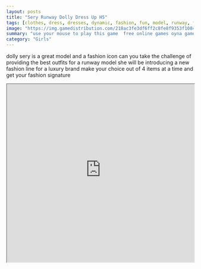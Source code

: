 ```yaml
---
layout: posts
title: "Sery Runway Dolly Dress Up H5"
tags: [clothes, dress, dresses, dynamic, fashion, fun, model, runway, free, online, games, oyna, game, free, games, play, play, games]
image: "https://img.gamedistribution.com/218ac3fe3df6ff2c8fe8f9353f1084f6.jpg"
summary: "use your mouse to play this game  free online games oyna game free games play play games"
category: "Girls"
---
```


dolly sery is a great model and a fashion icon can you take the challenge of providing the best outfits for a runway model she will be introducing a new fashion line for a luxury brand make your choice out of 4 items at a time and get your fashion signature

<iframe width="100%" height="480px;" src="https://html5.gamedistribution.com/218ac3fe3df6ff2c8fe8f9353f1084f6/"></iframe>